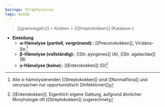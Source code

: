 ```yaml
---
bazinga: Streptococcus
tags: m/m18
---
```

> [[gramnegativ]] > Kokken > [[Streptokokken]] (Katalase–)
- **Einteilung**
	- **α-Hämolyse (partiell, vergrünend)**:: [[Pneumokokken]], Viridans-Str.[^2]
	- **β-Hämolyse (vollständig)**:: [[Str. pyogenes]] (A), [[Str. agalactiae]] (B)
	- **γ-Hämolyse (keine)**:: [[Enterokokken]] (D)[^1]

[^1]: [[Enterokokken]]: Eigentlich eigene Gattung, aufgrund ähnlicher Morphologie oft [[Streptokokken]] zugerechnet
[^2]: Alle α-hämolysierenden [[Streptokokken]] sind [[Normalflora]] und verursachen nur opportunistisch [[Infektionen]]